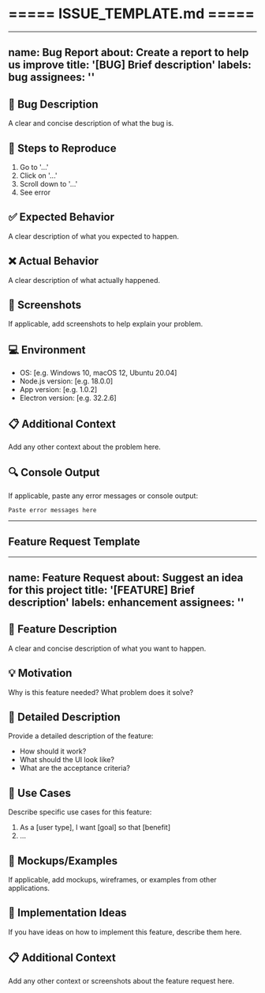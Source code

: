 # ===== ISSUE_TEMPLATE.md =====
---
name: Bug Report
about: Create a report to help us improve
title: '[BUG] Brief description'
labels: bug
assignees: ''
---

## 🐛 Bug Description
A clear and concise description of what the bug is.

## 🔄 Steps to Reproduce
1. Go to '...'
2. Click on '...'
3. Scroll down to '...'
4. See error

## ✅ Expected Behavior
A clear description of what you expected to happen.

## ❌ Actual Behavior
A clear description of what actually happened.

## 📸 Screenshots
If applicable, add screenshots to help explain your problem.

## 💻 Environment
- OS: [e.g. Windows 10, macOS 12, Ubuntu 20.04]
- Node.js version: [e.g. 18.0.0]
- App version: [e.g. 1.0.2]
- Electron version: [e.g. 32.2.6]

## 📋 Additional Context
Add any other context about the problem here.

## 🔍 Console Output
If applicable, paste any error messages or console output:
```
Paste error messages here
```

---

## Feature Request Template

---
name: Feature Request
about: Suggest an idea for this project
title: '[FEATURE] Brief description'
labels: enhancement
assignees: ''
---

## 🚀 Feature Description
A clear and concise description of what you want to happen.

## 💡 Motivation
Why is this feature needed? What problem does it solve?

## 📝 Detailed Description
Provide a detailed description of the feature:
- How should it work?
- What should the UI look like?
- What are the acceptance criteria?

## 🎯 Use Cases
Describe specific use cases for this feature:
1. As a [user type], I want [goal] so that [benefit]
2. ...

## 📱 Mockups/Examples
If applicable, add mockups, wireframes, or examples from other applications.

## 🔧 Implementation Ideas
If you have ideas on how to implement this feature, describe them here.

## 📋 Additional Context
Add any other context or screenshots about the feature request here.
